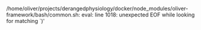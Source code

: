 /home/oliver/projects/derangedphysiology/docker/node_modules/oliver-framework/bash/common.sh: eval: line 1018: unexpected EOF while looking for matching `)'
